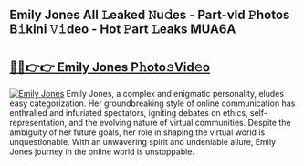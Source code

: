 ## Emily Jones All 𝙻eaked 𝙽u𝚍es - Part-vId 𝙿hotos B𝚒kini 𝚅𝚒deo - Hot 𝙿art 𝙻eaks MUA6A

# <h2><a href="http://ld29xx.urlbe.top/?page=Emily+Jones">🔗🔗👉👉 Emily Jones P𝚑oto𝚜Vid𝚎o</a></h2>

[![Emily Jones](https://i.imgur.com/eBuTRDB.gif)](http://ld29xx.urlbe.top/?page=Emily+Jones)
Emily Jones, a complex and enigmatic personality, eludes easy categorization. Her groundbreaking style of online communication has enthralled and infuriated spectators, igniting debates on ethics, self-representation, and the evolving nature of virtual communities. Despite the ambiguity of her future goals, her role in shaping the virtual world is unquestionable. With an unwavering spirit and undeniable allure, Emily Jones journey in the online world is unstoppable.
